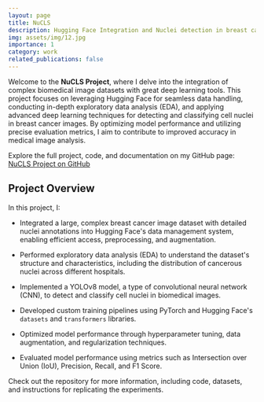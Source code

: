 ```yaml
---
layout: page
title: NuCLS
description: Hugging Face Integration and Nuclei detection in breast cancer images using YOLOv8.
img: assets/img/12.jpg
importance: 1
category: work
related_publications: false
---
```


Welcome to the **NuCLS Project**, where I delve into the integration of complex biomedical image datasets with great deep learning tools. This project focuses on leveraging Hugging Face for seamless data handling, conducting in-depth exploratory data analysis (EDA), and applying advanced deep learning techniques for detecting and classifying cell nuclei in breast cancer images. By optimizing model performance and utilizing precise evaluation metrics, I aim to contribute to improved accuracy in medical image analysis.

Explore the full project, code, and documentation on my GitHub page: [NuCLS Project on GitHub](https://github.com/minhanhto09/NuCLS)


## Project Overview


In this project, I:

- Integrated a large, complex breast cancer image dataset with detailed nuclei annotations into Hugging Face's data management system, enabling efficient access, preprocessing, and augmentation.
  
- Performed exploratory data analysis (EDA) to understand the dataset's structure and characteristics, including the distribution of cancerous nuclei across different hospitals.

- Implemented a YOLOv8 model, a type of convolutional neural network (CNN), to detect and classify cell nuclei in biomedical images.

- Developed custom training pipelines using PyTorch and Hugging Face's `datasets` and `transformers` libraries.

- Optimized model performance through hyperparameter tuning, data augmentation, and regularization techniques.

- Evaluated model performance using metrics such as Intersection over Union (IoU), Precision, Recall, and F1 Score.

Check out the repository for more information, including code, datasets, and instructions for replicating the experiments.
